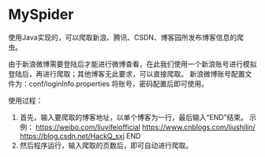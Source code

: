 # MySpider
使用Java实现的，可以爬取新浪、腾讯、CSDN、博客园所发布博客信息的爬虫。

由于新浪微博需要登陆后才能进行微博查看，在此我们使用一个新浪账号进行模拟登陆后，再进行爬取；其他博客无此要求，可以直接爬取。
新浪微博账号配置文件为：conf/loginInfo.properties
将账号，密码配置后即可使用。

使用过程：
1. 首先，输入要爬取的博客地址，以单个博客为一行，最后输入“END”结束。
示例：
https://weibo.com/liuyifeiofficial
https://www.cnblogs.com/liushilin/
https://blog.csdn.net/HackQ_sxj
END
2. 然后程序运行，输入爬取的页数后，即可自动进行爬取。

